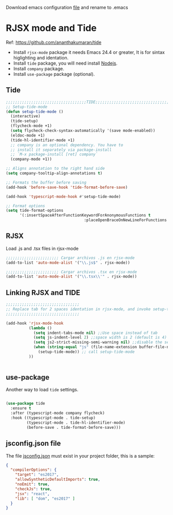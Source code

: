 <!-- TITLE: Emacs/Reactjs -->

 Download emacs configuration <a href="/uploads/emacs/dotemacsjsreact.lisp" download> file</a> and rename to .emacs
# RJSX mode and Tide

Ref: https://github.com/ananthakumaran/tide

* Install `rjsx-mode` package it needs Emacs 24.4 or greater, It is for sintax higlighting and identation.
* Install `tide` package, you will need install [Nodejs](/javascript/nodejs).
* Install `company` package.
* Install `use-package` package (optional).

## Tide


```lisp
;;;;;;;;;;;;;;;;;;;;;;;;;;;;;;;;;;;TIDE;;;;;;;;;;;;;;;;;;;;;;;;;;;;;;;;;;;;;;;;;
;; Setup-tide-mode
(defun setup-tide-mode ()
  (interactive)
  (tide-setup)
  (flycheck-mode +1)
  (setq flycheck-check-syntax-automatically '(save mode-enabled))
  (eldoc-mode +1)
  (tide-hl-identifier-mode +1)
  ;; company is an optional dependency. You have to
  ;; install it separately via package-install
  ;; `M-x package-install [ret] company`
  (company-mode +1))

;; Aligns annotation to the right hand side
(setq company-tooltip-align-annotations t)

;; Formats the buffer before saving
(add-hook 'before-save-hook 'tide-format-before-save)

(add-hook 'typescript-mode-hook #'setup-tide-mode)

;; Format options
(setq tide-format-options
      '(:insertSpaceAfterFunctionKeywordForAnonymousFunctions t
							      :placeOpenBraceOnNewLineForFunctions nil))
```

## RJSX

Load .js and .tsx files in rjsx-mode


```lisp
;;;;;;;;;;;;;;;;;;;;;;; Cargar archivos .js en rjsx-mode
(add-to-list 'auto-mode-alist '("\\.js$" . rjsx-mode))

;;;;;;;;;;;;;;;;;;;;;;; Cargar archivos .tsx en rjsx-mode
(add-to-list 'auto-mode-alist '("\\.tsx\\'" . rjsx-mode))
```


## Linking RJSX and TIDE

```lisp
;;;;;;;;;;;;;;;;;;;;;;;;;;;;;;;;
;; Replace tab for 2 spaces identation in rjsx-mode, and invoke setup-tide-mode
;;;;;;;;;;;;;;;;;;;;;;;;;;;;;;;;

(add-hook 'rjsx-mode-hook
          (lambda ()
            (setq indent-tabs-mode nil) ;;Use space instead of tab
            (setq js-indent-level 2) ;;space width is 2 (default is 4)
            (setq js2-strict-missing-semi-warning nil) ;;disable the semicolon warning
            (when (string-equal "js" (file-name-extension buffer-file-name))
              (setup-tide-mode)) ;; call setup-tide-mode 
          ))
						
```

## use-package

Another way to load `tide` settings.

```lisp

(use-package tide
  :ensure t
  :after (typescript-mode company flycheck)
  :hook ((typescript-mode . tide-setup)
         (typescript-mode . tide-hl-identifier-mode)
         (before-save . tide-format-before-save)))
```


## jsconfig.json file

The file <a href="/uploads/reactjs/jsconfig.json" download>jsconfig.json</a> must exist in your project folder, this is a sample:


```json
{
  "compilerOptions": {
    "target": "es2017",
    "allowSyntheticDefaultImports": true,
    "noEmit": true,
    "checkJs": true,
    "jsx": "react",
    "lib": [ "dom", "es2017" ]
  }
}
```




